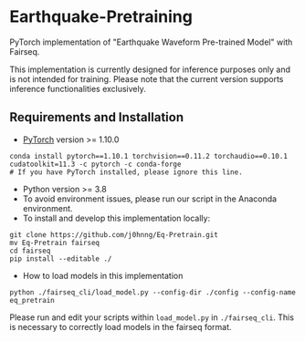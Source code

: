 # Earthquake-Pretraining
PyTorch implementation of "Earthquake Waveform Pre-trained Model" with Fairseq.

This implementation is currently designed for inference purposes only and is not intended for training.
Please note that the current version supports inference functionalities exclusively.

## Requirements and Installation
+ [PyTorch](https://pytorch.org/) version >= 1.10.0
```
conda install pytorch==1.10.1 torchvision==0.11.2 torchaudio==0.10.1 cudatoolkit=11.3 -c pytorch -c conda-forge
# If you have PyTorch installed, please ignore this line.
```
+ Python version >= 3.8
+ To avoid environment issues, please run our script in the Anaconda environment.
+ To install and develop this implementation locally:
```
git clone https://github.com/j0hnng/Eq-Pretrain.git
mv Eq-Pretrain fairseq
cd fairseq
pip install --editable ./
```
+ How to load models in this implementation
```
python ./fairseq_cli/load_model.py --config-dir ./config --config-name eq_pretrain
```
Please run and edit your scripts within `load_model.py` in `./fairseq_cli`.
This is necessary to correctly load models in the fairseq format.
